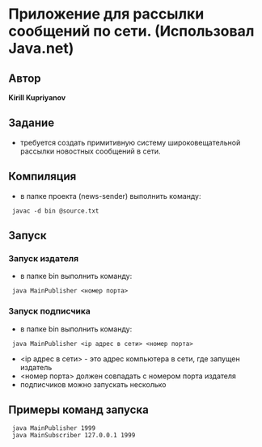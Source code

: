 # Приложение для рассылки сообщений по сети. (Использовал Java.net)

## Автор

**Kirill Kupriyanov**

## Задание

* требуется создать примитивную систему широковещательной рассылки новостных сообщений в сети.

## Компиляция

* в папке проекта (news-sender) выполнить команду:
```
 javac -d bin @source.txt
```

## Запуск

### Запуск издателя

* в папке bin выполнить команду:
```
 java MainPublisher <номер порта>
```

### Запуск подписчика

* в папке bin выполнить команду:
```
 java MainPublisher <ip адрес в сети> <номер порта>
```
* <ip адрес в сети> - это адрес компьютера в сети, где запущен издатель
* <номер порта> должен совпадать с номером порта издателя
* подписчиков можно запускать несколько

## Примеры команд запуска

```
 java MainPublisher 1999
 java MainSubscriber 127.0.0.1 1999
```

